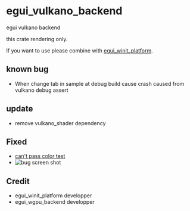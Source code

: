 # egui_vulkano_backend
egui vulkano backend

this crate rendering only.

If you want to use please combine with [egui_winit_platform](https://github.com/hasenbanck/egui_winit_platform).

## known bug 
* When change tab in sample at debug build cause crash
caused from vulkano debug assert
## update 
* remove vulkano_shader dependency 
## Fixed 
 * [can't pass color test ](https://github.com/t18b219k/egui_vulkano_backend/issues/1)
 * ![bug screen shot](https://github.com/t18b219k/egui_vulkano_backend/blob/master/Screenshot%20from%202021-03-09%2023-48-42.png)
## Credit
  * egui_winit_platform developper
  * egui_wgpu_backend developper
  
